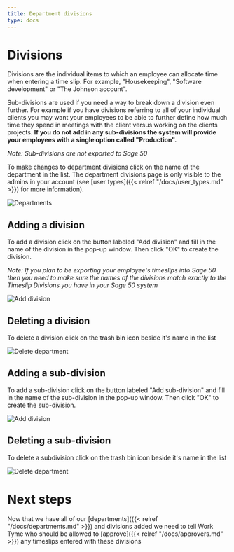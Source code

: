 ```yaml
---
title: Department divisions
type: docs
---
```


# Divisions

Divisions are the individual items to which an employee can allocate time when entering a time slip. For example, "Housekeeping", "Software development" or "The Johnson account".

Sub-divisions are used if you need a way to break down a division even further. For example if you have divisions referring to all of your individual clients you may want your employees to be able to further define how much time they spend in meetings with the client versus working on the clients projects. **If you do not add in any sub-divisions the system will provide your employees with a single option called "Production".**

_Note: Sub-divisions are not exported to Sage 50_

To make changes to department divisions click on the name of the department in the list. The department divisions page is only visible to the admins in your account (see [user types]({{< relref "/docs/user_types.md" >}}) for more information).

![Departments](/docs/img/departments.png)

## Adding a division

To add a division click on the button labeled "Add division" and fill in the name of the division in the pop-up window. Then click "OK" to create the division.

_Note: If you plan to be exporting your employee's timeslips into Sage 50 then you need to make sure the names of the divisions match exactly to the Timeslip Divisions you have in your Sage 50 system_

![Add division](/docs/img/divisions_add.png)

## Deleting a division

To delete a division click on the trash bin icon beside it's name in the list

![Delete department](/docs/img/divisions_remove.png)

## Adding a sub-division

To add a sub-division click on the button labeled "Add sub-division" and fill in the name of the sub-division in the pop-up window. Then click "OK" to create the sub-division.

![Add division](/docs/img/subdivisions_add.png)

## Deleting a sub-division

To delete a subdivision click on the trash bin icon beside it's name in the list

![Delete department](/docs/img/subdivisions_remove.png)

# Next steps

Now that we have all of our [departments]({{< relref "/docs/departments.md" >}}) and divisions added we need to tell Work Tyme who should be allowed to [approve]({{< relref "/docs/approvers.md" >}}) any timeslips entered with these divisions